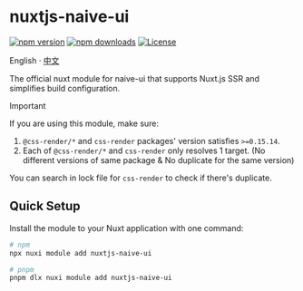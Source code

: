 <!--
Get your module up and running quickly.

Find and replace all on all files (CMD+SHIFT+F):
- Name: My Module
- Package name: nuxtjs-naive-ui
- Description: My new Nuxt module
-->

# nuxtjs-naive-ui

[![npm version][npm-version-src]][npm-version-href]
[![npm downloads][npm-downloads-src]][npm-downloads-href]
[![License][license-src]][license-href]

English · [中文](README.zh_CN.md)

The official nuxt module for naive-ui that supports Nuxt.js SSR and simplifies build configuration.

> [!IMPORTANT]  
> If you are using this module, make sure:
>
> 1. `@css-render/*` and `css-render` packages' version satisfies `>=0.15.14`.
> 2. Each of `@css-render/*` and `css-render` only resolves 1 target. (No different versions of same package & No duplicate for the same version)
>
> You can search in lock file for `css-render` to check if there's duplicate.

## Quick Setup

Install the module to your Nuxt application with one command:

```bash
# npm
npx nuxi module add nuxtjs-naive-ui

# pnpm
pnpm dlx nuxi module add nuxtjs-naive-ui
```

[npm-version-src]: https://img.shields.io/npm/v/nuxtjs-naive-ui/latest.svg?style=flat&colorA=020420&colorB=00DC82
[npm-version-href]: https://npmjs.com/package/nuxtjs-naive-ui
[npm-downloads-src]: https://img.shields.io/npm/dm/nuxtjs-naive-ui.svg?style=flat&colorA=020420&colorB=00DC82
[npm-downloads-href]: https://npmjs.com/package/nuxtjs-naive-ui
[license-src]: https://img.shields.io/npm/l/nuxtjs-naive-ui.svg?style=flat&colorA=020420&colorB=00DC82
[license-href]: https://npmjs.com/package/nuxtjs-naive-ui
[nuxt-src]: https://img.shields.io/badge/Nuxt-020420?logo=nuxt.js
[nuxt-href]: https://nuxt.com
